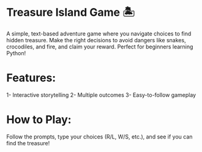 # Treasure Island Game 🏝️
A simple, text-based adventure game where you navigate choices to find hidden treasure. Make the right decisions to avoid dangers like snakes, crocodiles, and fire, and claim your reward. Perfect for beginners learning Python!

# Features:

1- Interactive storytelling
2- Multiple outcomes
3- Easy-to-follow gameplay
# How to Play:
Follow the prompts, type your choices (R/L, W/S, etc.), and see if you can find the treasure!
